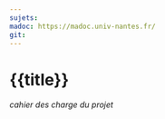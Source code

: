 ```yaml
---
sujets: 
madoc: https://madoc.univ-nantes.fr/
git:
---
```

# {{title}}
*cahier des charge du projet*
